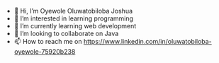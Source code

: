 - 👋 Hi, I’m Oyewole Oluwatobiloba Joshua
- 👀 I’m interested in learning programming
- 🌱 I’m currently learning web development
- 💞️ I’m looking to collaborate on Java
- 📫 How to reach me on https://www.linkedin.com/in/oluwatobiloba-oyewole-75920b238

<!---
mroyewole/mroyewole is a ✨ special ✨ repository because its `README.md` (this file) appears on your GitHub profile.
You can click the Preview link to take a look at your changes.
--->
